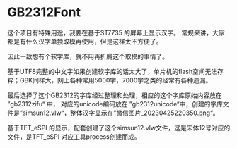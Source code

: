 # GB2312Font

这个项目有特殊用途，我要在基于ST7735 的屏幕上显示汉字。
常规来讲，大家都是有什么汉字单独取模再使用，但是这样太不方便了。

因此一致想有个软字库，就不用再折腾这个取模的事情了。

基于UTF8完整的中文字如果创建软字库的话太大了，单片机的flash空间无法存粹；GBK同样大，网上各种常用5000字，7000字之类的经常有各种遗漏。

最后选择了这个GB2312的字库经过整理和处理，相应的这个字库原始内容放在 ”gb2312zifu“ 中， 对应的unicode编码放在 ”gb2312unicode“中，创建的字库文件是”simsun12.vlw“，整体汉字显示在”微信图片_20230425220350.png“。


基于TFT_eSPI 的显示，配套创建了这个simsun12.vlw文件，这是宋体12号对应的文件，是TFT_eSPI 对应工具process创建而成。
